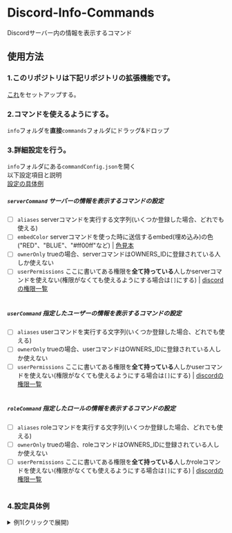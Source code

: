 # Discord-Info-Commands
Discordサーバー内の情報を表示するコマンド

## 使用方法
### 1.このリポジトリは下記リポジトリの拡張機能です。
[これ](https://github.com/MakeYourOwnDiscordBot/main)をセットアップする。
### 2.コマンドを使えるようにする。
`info`フォルダを**直接**`commands`フォルダにドラッグ&ドロップ
### 3.詳細設定を行う。
`info`フォルダにある`commandConfig.json`を開く<br>
以下設定項目と説明<br>
[設定の具体例](https://github.com/MakeYourOwnDiscordBot/Info-Commands/blob/main/README.md#4設定具体例)
##### `serverCommand` サーバーの情報を表示するコマンドの設定
- [ ] `aliases` serverコマンドを実行する文字列(いくつか登録した場合、どれでも使える)
- [ ] `embedColor` serverコマンドを使った時に送信するembed(埋め込み)の色("RED"、"BLUE"、"#ff00ff"など) | [色見本](https://www.colordic.org/)
- [ ] `ownerOnly` trueの場合、serverコマンドはOWNERS_IDに登録されている人しか使えない
- [ ] `userPermissions` ここに書いてある権限を**全て持っている**人しかserverコマンドを使えない(権限がなくても使えるようにする場合は`[]`にする) | [discordの権限一覧](https://scrapbox.io/discordjs-japan/Discordの権限まとめ)<br><br>
##### `userCommand` 指定したユーザーの情報を表示するコマンドの設定
- [ ] `aliases` userコマンドを実行する文字列(いくつか登録した場合、どれでも使える)
- [ ] `ownerOnly` trueの場合、userコマンドはOWNERS_IDに登録されている人しか使えない
- [ ] `userPermissions` ここに書いてある権限を**全て持っている**人しかuserコマンドを使えない(権限がなくても使えるようにする場合は`[]`にする) | [discordの権限一覧](https://scrapbox.io/discordjs-japan/Discordの権限まとめ)<br><br>
##### `roleCommand` 指定したロールの情報を表示するコマンドの設定 
- [ ] `aliases` roleコマンドを実行する文字列(いくつか登録した場合、どれでも使える)
- [ ] `ownerOnly` trueの場合、roleコマンドはOWNERS_IDに登録されている人しか使えない
- [ ] `userPermissions` ここに書いてある権限を**全て持っている**人しかroleコマンドを使えない(権限がなくても使えるようにする場合は`[]`にする) | [discordの権限一覧](https://scrapbox.io/discordjs-japan/Discordの権限まとめ)<br><br>
### 4.設定具体例
<details><summary>例1(クリックで展開)</summary>
  

```json
{
   "serverCommand":{
      "aliases":[  
         "server","server-info","s"
      ],
      "embedColor":"RANDOM", 
      "ownerOnly":false, 
      "userPermissions":[]
   },
   "userCommand":{
      "aliases":[
         "user","user-info","u"
      ],
      "ownerOnly":false,
      "userPermissions":[]
   },
   "roleCommand":{
      "aliases":[
         "role","role-info","r"
      ],
      "ownerOnly":false,
      "userPermissions":[]
   }
}
```
</details>


